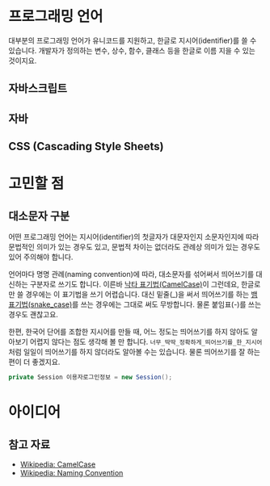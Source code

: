 # 프로그래밍 언어

대부분의 프로그래밍 언어가 유니코드를 지원하고, 한글로 지시어(identifier)를 쓸 수 있습니다. 개발자가 정의하는 변수, 상수, 함수, 클래스 등을 한글로 이름 지을 수 있는 것이지요.

## 자바스크립트

<div data-remote="/src/javascript/mileage-ko.js" data-type="소스코드" data-lang="javascript"></div>

## 자바


## CSS (Cascading Style Sheets)

# 고민할 점

## 대소문자 구분

어떤 프로그래밍 언어는 지시어(identifier)의 첫글자가 대문자인지 소문자인지에 따라 문법적인 의미가 있는 경우도 있고, 문법적 차이는 없더라도 관례상 의미가 있는 경우도 있어 주의해야 합니다.

언어마다 명명 관례(naming convention)에 따라, 대소문자를 섞어써서 띄어쓰기를 대신하는 구분자로 쓰기도 합니다. 이른바 [낙타 표기법(CamelCase)](https://en.wikipedia.org/wiki/CamelCase)이 그런데요, 한글로만 쓸 경우에는 이 표기법을 쓰기 어렵습니다. 대신 밑줄(_)을 써서 띄어쓰기를 하는 [뱀 표기법(snake_case)]()를 쓰는 경우에는 그대로 써도 무방합니다. 물론 붙임표(-)를 쓰는 경우도 괜찮고요.

한편, 한국어 단어를 조합한 지시어를 만들 때, 어느 정도는 띄어쓰기를 하지 않아도 알아보기 어렵지 않다는 점도 생각해 볼 만 합니다. `너무_딱딱_정확하게_띄어쓰기를_한_지시어` 처럼 일일이 띄어쓰기를 하지 않더라도 알아볼 수는 있습니다. 물론 띄어쓰기를 잘 하는 편이 더 좋겠지요.

``` java
private Session 이용자로그인정보 = new Session();
```

# 아이디어

## 참고 자료

* [Wikipedia: CamelCase](https://en.wikipedia.org/wiki/CamelCase)
* [Wikipedia: Naming Convention][1]


[1]: https://en.wikipedia.org/wiki/Naming_convention_(programming)

